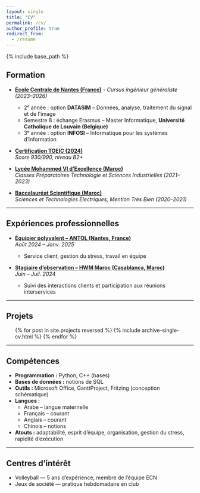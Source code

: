```yaml
---
layout: single
title: "CV"
permalink: /cv/
author_profile: true
redirect_from:
  - /resume
---
```


{% include base_path %}

## Formation

- [**École Centrale de Nantes (France)**](/parcour/2023-ECN) - *Cursus ingénieur généraliste (2023–2026)*
  - 2ᵉ année : option **DATASIM** – Données, analyse, traitement du signal et de l'image  
  - Semestre 8 : échange Erasmus – Master Informatique, **Université Catholique de Louvain (Belgique)**  
  - 3ᵉ année : option **INFOSI** – Informatique pour les systèmes d’information  

- [**Certification TOEIC (2024)**](/parcour/2024-TOEIC)  
  *Score 930/990, niveau B2+*

- [**Lycée Mohammed VI d’Excellence (Maroc)**](/parcour/2021-CPGE)  
  *Classes Préparatoires Technologie et Sciences Industrielles (2021–2023)*

- [**Baccalauréat Scientifique (Maroc)**](/parcour/2021-BAC)  
  *Sciences et Technologies Électriques, Mention Très Bien (2020–2021)*

---

## Expériences professionnelles

- [**Équipier polyvalent – ANTOL (Nantes, France)**](/poste/ANTOL)  
  *Août 2024 – Janv. 2025*  
  - Service client, gestion du stress, travail en équipe  

- [**Stagiaire d’observation – HWM Maroc (Casablanca, Maroc)**](/stage/2024-HWM)  
  *Juin – Juil. 2024*  
  - Suivi des interactions clients et participation aux réunions interservices  

---

## Projets

<ul>
  {% for post in site.projects reversed %}
    {% include archive-single-cv.html %}
  {% endfor %}
</ul>

---

## Compétences

- **Programmation :** Python, C++ (bases)  
- **Bases de données :** notions de SQL  
- **Outils :** Microsoft Office, GanttProject, Fritzing (conception schématique)  
- **Langues :**  
  - Arabe – langue maternelle  
  - Français – courant  
  - Anglais – courant  
  - Chinois – notions  
- **Atouts :** adaptabilité, esprit d’équipe, organisation, gestion du stress, rapidité d’exécution  

---

## Centres d’intérêt

- Volleyball — 5 ans d’expérience, membre de l’équipe ECN  
- Jeux de société — pratique hebdomadaire en club  
